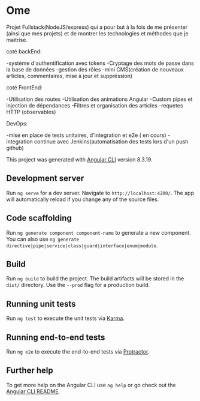 # Ome
Projet Fullstack(NodeJS/express) qui a pour but à la fois de me présenter (ainsi que mes projets) et de montrer les technologies et méthodes que je maitrise.

coté backEnd:

-système d'authentification avec tokens
-Cryptage des mots de passe dans la base de données
-gestion des rôles
-mini CMS(création de nouveaux articles, commentaires, mise à jour et suppréssion)

coté FrontEnd:

-Utilisation des routes
-Utilisation des animations Angular
-Custom pipes et injection de dépendances
-Filtres et organisation des articles
-requetes HTTP (observables)

DevOps:

-mise en place de tests unitaires, d'integration et e2e ( en cours)
-integration continue avec Jenkins(automatisation des tests lors d'un push github)

This project was generated with [Angular CLI](https://github.com/angular/angular-cli) version 8.3.19.

## Development server

Run `ng serve` for a dev server. Navigate to `http://localhost:4200/`. The app will automatically reload if you change any of the source files.

## Code scaffolding

Run `ng generate component component-name` to generate a new component. You can also use `ng generate directive|pipe|service|class|guard|interface|enum|module`.

## Build

Run `ng build` to build the project. The build artifacts will be stored in the `dist/` directory. Use the `--prod` flag for a production build.

## Running unit tests

Run `ng test` to execute the unit tests via [Karma](https://karma-runner.github.io).

## Running end-to-end tests

Run `ng e2e` to execute the end-to-end tests via [Protractor](http://www.protractortest.org/).

## Further help

To get more help on the Angular CLI use `ng help` or go check out the [Angular CLI README](https://github.com/angular/angular-cli/blob/master/README.md).
